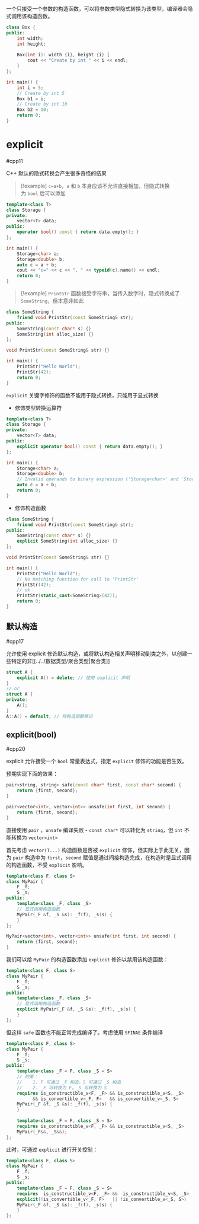一个只接受一个参数的构造函数，可以将参数类型隐式转换为该类型，编译器会隐式调用该构造函数。

```cpp
class Box {
public:
    int width;
    int height;
  
    Box(int i): width {i}, height {i} {
        cout << "Create by int " << i << endl;
    }
};

int main() {
    int i = 5;
    // Create by int 5
    Box b1 = i;
    // Create by int 10
    Box b2 = 10;
    return 0;
}
```
# explicit
#cpp11 

C++ 默认的隐式转换会产生很多奇怪的结果

> [!example] `c=a+b`，`a` 和 `b` 本身应该不允许直接相加，但隐式转换为 `bool` 后可以添加

```cpp
template<class T>
class Storage {
private:
    vector<T> data;
public:
    operator bool() const { return data.empty(); }
};

int main() {
    Storage<char> a;
    Storage<double> b;
    auto c = a + b;
    cout << "c=" << c << ", " << typeid(c).name() << endl;
    return 0;
}
```

> [!example] `PrintStr` 函数接受字符串，当传入数字时，隐式转换成了 `SomeString`，但本意非如此

```cpp
class SomeString {
    friend void PrintStr(const SomeString& str);
public:
    SomeString(const char* s) {}
    SomeString(int alloc_size) {}
};

void PrintStr(const SomeString& str) {}

int main() {
    PrintStr("Hello World");
    PrintStr(42);
    return 0;
}
```

`explicit` 关键字修饰的函数不能用于隐式转换，只能用于显式转换

- 修饰类型转换运算符

```cpp
template<class T>
class Storage {
private:
    vector<T> data;
public:
    explicit operator bool() const { return data.empty(); }
};

int main() {
    Storage<char> a;
    Storage<double> b;
    // Invalid operands to binary expression ('Storage<char>' and 'Storage<double>')
    auto c = a + b;
    return 0;
}
```

- 修饰构造函数

```cpp
class SomeString {
    friend void PrintStr(const SomeString& str);
public:
    SomeString(const char* s) {}
    explicit SomeString(int alloc_size) {}
};

void PrintStr(const SomeString& str) {}

int main() {
    PrintStr("Hello World");
    // No matching function for call to 'PrintStr'
    PrintStr(42);
    // ok
    PrintStr(static_cast<SomeString>(42));
    return 0;
}
```
## 默认构造
#cpp17

允许使用 explicit 修饰默认构造，或将默认构造相关声明移动到类之外，以创建一些特定的非[[../../数据类型/聚合类型|聚合类]]

```cpp title:不可实例化的类
struct A {
    explicit A() = delete; // 使用 explicit 声明
}
// or
struct A {
private:
    A();
}
A::A() = default; // 将构造函数移出
```
## explicit(bool)
#cpp20 

explicit 允许接受一个 `bool` 常量表达式，指定 `explicit` 修饰的功能是否生效。

预期实现下面的效果：

```cpp
pair<string, string> safe(const char* first, const char* second) {
    return {first, second};
}

pair<vector<int>, vector<int>> unsafe(int first, int second) {
    return {first, second};
}
```

直接使用 `pair` ，`unsafe` 编译失败 - `const char*` 可以转化为 `string`，但 `int` 不能转换为 `vector<int>`

首先考虑 `vector(T...)` 构造函数是否被 `explicit` 修饰，但实际上于此无关，因为 `pair` 构造中为 `first`，`second` 赋值是通过间接构造完成，在构造时是显式调用的构造函数，不受 `explicit` 影响。

```cpp
template<class F, class S>
class MyPair {
    F _f;
    S _s;
public:
    template<class _F, class _S>
    // 显式调用构造函数
    MyPair(_F &f, _S &s): _f(f), _s(s) {
    }
};

MyPair<vector<int>, vector<int>> unsafe(int first, int second) {
    return {first, second};
}
```

我们可以给 `MyPair` 的构造函数添加 `explicit` 修饰以禁用该构造函数：

```cpp
template<class F, class S>
class MyPair {
    F _f;
    S _s;
public:
    template<class _F, class _S>
    // 显式调用构造函数
    explicit MyPair(_F &f, _S &s): _f(f), _s(s) {
    }
};
```

但这样 `safe` 函数也不能正常完成编译了。考虑使用 `SFINAE` 条件编译

```cpp
template<class F, class S>
class MyPair {
    F _f;
    S _s;
public:
    template<class _F = F, class _S = S>
    // 约束：
    //    1. F 可通过 _F 构造，S 可通过 _S 构造
    //    2. _F 可转换为 F，_S 可转换为 S
    requires is_constructible_v<F, _F> && is_constructible_v<S, _S> 
          && is_convertible_v<_F, F>   && is_convertible_v<_S, S>
    MyPair(_F &f, _S &s): _f(f), _s(s) {
    }
  
    template<class _F = F, class _S = S>
    requires is_constructible_v<F, _F> && is_constructible_v<S, _S>
    MyPair(_F&&, _S&&);
};
```

此时，可通过 `explicit` 进行开关控制：

```cpp
template<class F, class S>
class MyPair {
    F _f;
    S _s;
public:
    template<class _F = F, class _S = S>
    requires  is_constructible_v<F, _F> &&  is_constructible_v<S, _S>
    explicit(!is_convertible_v<_F, F>   || !is_convertible_v<_S, S>)
    MyPair(_F &f, _S &s): _f(f), _s(s) {
    }
};
```